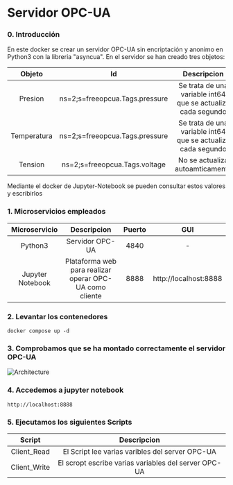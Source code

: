 # Servidor OPC-UA

### 0. Introducción

En este docker se crear un servidor OPC-UA sin encriptación y anonimo en Python3 con la libreria "asyncua". En el servidor se han creado tres objetos:

| Objeto | Id | Descripcion | 
| :----: | :----: | :----: |  
| Presion | ns=2;s=freeopcua.Tags.pressure | Se trata de una variable int64 que se actualiza cada segundo |
| Temperatura | ns=2;s=freeopcua.Tags.pressure | Se trata de una variable int64 que se actualiza cada segundo |
| Tension | ns=2;s=freeopcua.Tags.voltage | No se actualiza autoamticamente |

Mediante el docker de Jupyter-Notebook se pueden consultar estos valores y escribirlos

### 1. Microservicios empleados

| Microservicio      | Descripcion | Puerto | GUI |
| :----:             |    :----:   |    :----:   |   :----:   |
| Python3    | Servidor OPC-UA        | 4840 | - |
| Jupyter Notebook   | Plataforma web para realizar operar OPC-UA como cliente  | 8888 | http://localhost:8888 |


### 2. Levantar los contenedores
```docker compose up -d```

### 3. Comprobamos que se ha montado correctamente el servidor OPC-UA

![Architecture](pantallazo.png)

### 4. Accedemos a jupyter notebook

```http://localhost:8888```

### 5. Ejecutamos los siguientes Scripts

| Script      | Descripcion | 
| :----:             |    :----:   |
| Client_Read    | El Script lee varias varibles del server OPC-UA       | 
| Client_Write   | El scropt escribe varias variables del server OPC-UA       |
